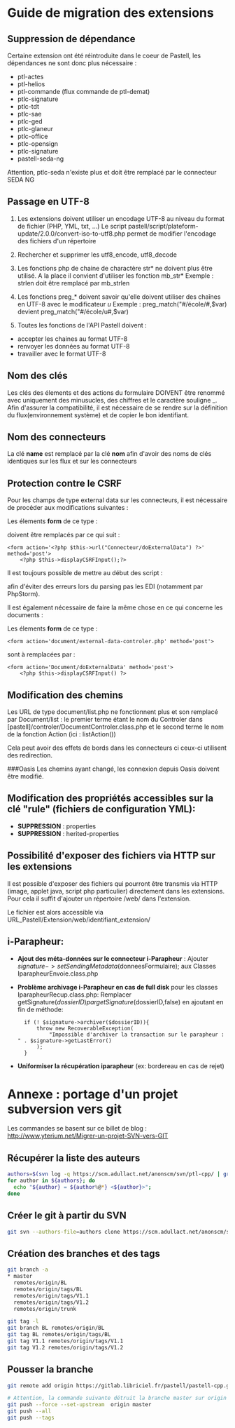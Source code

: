 # Guide de migration des extensions

## Suppression de dépendance

Certaine extension ont été réintroduite dans le coeur de Pastell, les dépendances ne sont donc plus nécessaire :

* ptl-actes
* ptl-helios
* ptl-commande (flux commande de ptl-demat)
* ptlc-signature
* ptlc-tdt
* ptlc-sae
* ptlc-ged
* ptlc-glaneur
* ptlc-office
* ptlc-opensign
* ptlc-signature
* pastell-seda-ng

Attention, ptlc-seda n'existe plus et doit être remplacé par le connecteur SEDA NG



## Passage en UTF-8

1) Les extensions doivent utiliser un encodage UTF-8 au niveau du format de fichier (PHP, YML, txt, ...)
Le script pastell/script/plateform-update/2.0.0/convert-iso-to-utf8.php permet de modifier l'encodage des fichiers d'un répertoire

2) Rechercher et supprimer les utf8_encode, utf8_decode

3) Les fonctions php de chaine de charactère str* ne doivent plus être utilisé. A la place il convient d'utiliser 
les fonction mb_str*
Exemple : strlen doit être remplacé par mb_strlen

4) Les fonctions preg_* doivent savoir qu'elle doivent utiliser des chaînes en UTF-8 avec le modificateur *u*
Exemple : 
    preg_match("#/école/#,$var) devient preg_match("#/école/u#,$var)  

5) Toutes les fonctions de l'API Pastell doivent :
- accepter les chaines au format UTF-8
- renvoyer les données au format UTF-8
- travailler avec le format UTF-8


## Nom des clés

Les clés des élements et des actions du formulaire DOIVENT être renommé avec uniquement des minusucles, des chiffres et 
le caractère souligne \_. Afin d'assurer la compatibilité, il est nécessaire de se rendre sur la définition 
du flux(environnement système) et de copier le bon identifiant.


## Nom des connecteurs
La clé **name** est remplacé par la clé **nom** afin d'avoir des noms de clés identiques sur les flux et sur les connecteurs


## Protection contre le CSRF

Pour les champs de type external data sur les connecteurs, il est nécessaire de procéder aux modifications suivantes :

Les élements **form** de ce type :
    <form action='Connecteur/external-data-controler.php' method='post'>

doivent être remplacés par ce qui suit :

	<form action='<?php $this->url("Connecteur/doExternalData") ?>' method='post'>
		<?php $this->displayCSRFInput();?>
	
Il est toujours possible de mettre au début des script : 
    <?php
 		/** @var Gabarit $this */
 	?>
 
afin d'éviter des erreurs lors du parsing pas les EDI (notamment par PhpStorm). 	

Il est également nécessaire de faire la même chose en ce qui concerne les documents : 

Les élements **form** de ce type : 

    <form action='document/external-data-controler.php' method='post'>

sont à remplacées par : 

    <form action='Document/doExternalData' method='post'>
		<?php $this->displayCSRFInput() ?>


## Modification des chemins 
Les URL de type document/list.php ne fonctionnent plus et son remplacé par Document/list : le premier terme étant le
nom du Controler dans [pastell]/controler/DocumentControler.class.php et le second terme le nom de la fonction Action (ici : listAction())

Cela peut avoir des effets de bords dans les connecteurs ci ceux-ci utilisent des redirection.

###Oasis
Les chemins ayant changé, les connexion depuis Oasis doivent être modifié.

## Modification des propriétés accessibles sur la clé "rule" (fichiers de configuration YML):

- **SUPPRESSION** : properties
- **SUPPRESSION** : herited-properties


## Possibilité d'exposer des fichiers via HTTP sur les extensions

Il est possible d'exposer des fichiers qui pourront être transmis via HTTP (image, applet java, script php particulier) 
directement dans les extensions. Pour cela il suffit d'ajouter un répertoire /web/ dans l'extension.

Le fichier est alors accessible via URL_Pastell/Extension/web/identifiant_extension/

## i-Parapheur:

- **Ajout des méta-données sur le connecteur i-Parapheur** :
Ajouter $signature->setSendingMetadata($donneesFormulaire); aux Classes IparapheurEnvoie.class.php

- **Problème archivage i-Parapheur en cas de full disk** pour les classes IparapheurRecup.class.php:
Remplacer getSignature($dossierID) par getSignature($dossierID,false)
en ajoutant en fin de méthode:

        if (! $signature->archiver($dossierID)){
            throw new RecoverableException(
                "Impossible d'archiver la transaction sur le parapheur : " . $signature->getLastError()
            );
        }

- **Uniformiser la récupération iparapheur** (ex: bordereau en cas de rejet)

# Annexe : portage d'un projet subversion vers git


Les commandes se basent sur ce billet de blog : http://www.yterium.net/Migrer-un-projet-SVN-vers-GIT

## Récupérer la liste des auteurs

```bash
authors=$(svn log -q https://scm.adullact.net/anonscm/svn/ptl-cpp/ | grep -e '^r' | awk 'BEGIN { FS = "|" } ; { print $2 }' | sort | uniq)
for author in ${authors}; do
  echo "${author} = ${author%@*} <${author}>";
done
```

## Créer le git à partir du SVN
```bash
git svn --authors-file=authors clone https://scm.adullact.net/anonscm/svn/ptl-cpp/ --trunk=trunk --branches=branches --tags=tags
```

## Création des branches et des tags
```bash
git branch -a
* master
  remotes/origin/BL
  remotes/origin/tags/BL
  remotes/origin/tags/V1.1
  remotes/origin/tags/V1.2
  remotes/origin/trunk

git tag -l
git branch BL remotes/origin/BL
git tag BL remotes/origin/tags/BL
git tag V1.1 remotes/origin/tags/V1.1
git tag V1.2 remotes/origin/tags/V1.2
```

## Pousser la branche
```bash
git remote add origin https://gitlab.libriciel.fr/pastell/pastell-cpp.git

# Attention, la commande suivante détruit la branche master sur origin si elle existe ! 
git push --force --set-upstream  origin master
git push --all
git push --tags
```








